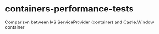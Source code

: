 # containers-performance-tests
Comparison between MS ServiceProvider (container) and Castle.Window container
